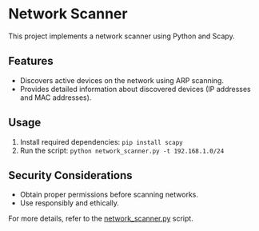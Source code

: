 # Network Scanner

This project implements a network scanner using Python and Scapy.

## Features
- Discovers active devices on the network using ARP scanning.
- Provides detailed information about discovered devices (IP addresses and MAC addresses).

## Usage
1. Install required dependencies: `pip install scapy`
2. Run the script: `python network_scanner.py -t 192.168.1.0/24`

## Security Considerations
- Obtain proper permissions before scanning networks.
- Use responsibly and ethically.

For more details, refer to the [network_scanner.py](./network_scanner.py) script.
